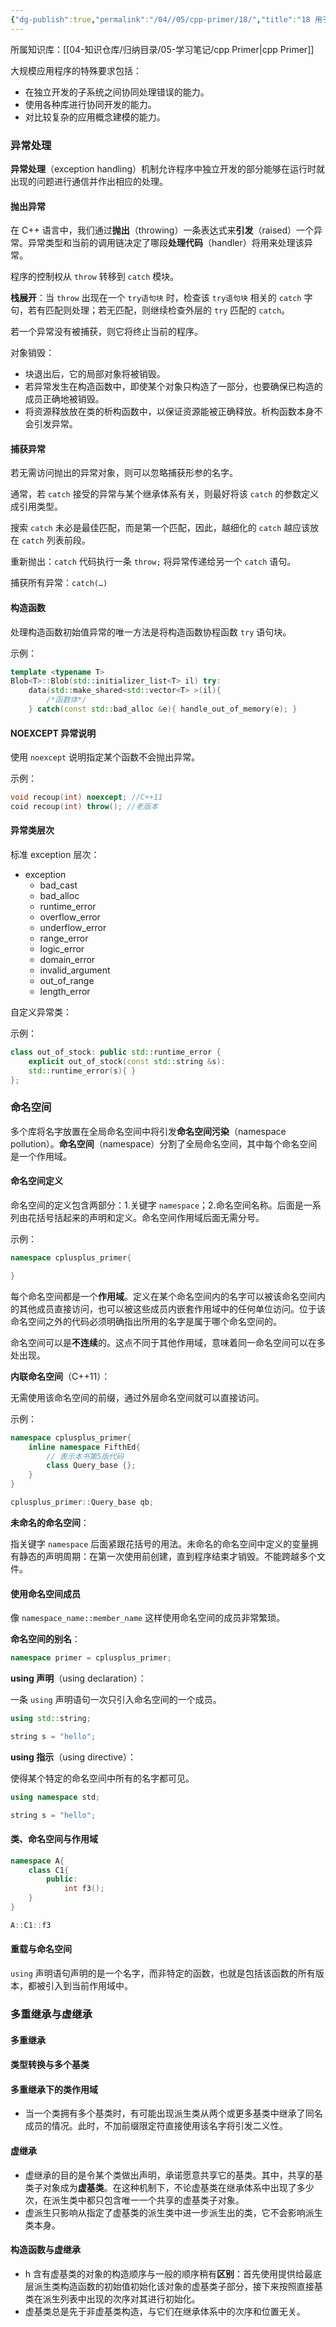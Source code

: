 ```yaml
---
{"dg-publish":true,"permalink":"/04//05/cpp-primer/18/","title":"18 用于大型程序的工具","tags":["cpp"]}
---
```



所属知识库：[[04-知识仓库/归纳目录/05-学习笔记/cpp Primer\|cpp Primer]]

大规模应用程序的特殊要求包括：

- 在独立开发的子系统之间协同处理错误的能力。
- 使用各种库进行协同开发的能力。
- 对比较复杂的应用概念建模的能力。

### 异常处理

**异常处理**（exception handling）机制允许程序中独立开发的部分能够在运行时就出现的问题进行通信并作出相应的处理。

#### 抛出异常

在 C++ 语言中，我们通过**抛出**（throwing）一条表达式来**引发**（raised）一个异常。异常类型和当前的调用链决定了哪段**处理代码**（handler）将用来处理该异常。

程序的控制权从 `throw` 转移到 `catch` 模块。

**栈展开**：当 `throw` 出现在一个 `try语句块` 时，检查该 `try语句块` 相关的 `catch` 字句，若有匹配则处理；若无匹配，则继续检查外层的 `try` 匹配的 `catch`。

若一个异常没有被捕获，则它将终止当前的程序。

对象销毁：

- 块退出后，它的局部对象将被销毁。
- 若异常发生在构造函数中，即使某个对象只构造了一部分，也要确保已构造的成员正确地被销毁。
- 将资源释放放在类的析构函数中，以保证资源能被正确释放。析构函数本身不会引发异常。

#### 捕获异常

若无需访问抛出的异常对象，则可以忽略捕获形参的名字。

通常，若 `catch` 接受的异常与某个继承体系有关，则最好将该 `catch` 的参数定义成引用类型。

搜索 `catch` 未必是最佳匹配，而是第一个匹配，因此，越细化的 `catch` 越应该放在 `catch` 列表前段。

重新抛出：`catch` 代码执行一条 `throw;` 将异常传递给另一个 `catch` 语句。

捕获所有异常：`catch(…)`

#### 构造函数

处理构造函数初始值异常的唯一方法是将构造函数协程函数 `try` 语句块。

示例：

```cpp
template <typename T>
Blob<T>::Blob(std::initializer_list<T> il) try:
    data(std::make_shared<std::vector<T> >(il){
        /*函数体*/
    } catch(const std::bad_alloc &e){ handle_out_of_memory(e); }
```

#### NOEXCEPT 异常说明

使用 `noexcept` 说明指定某个函数不会抛出异常。

示例：

```cpp
void recoup(int) noexcept; //C++11
coid recoup(int) throw(); //老版本
```

#### 异常类层次

标准 exception 层次：

- exception
	- bad_cast
	- bad_alloc
	- runtime_error
	- overflow_error
	- underflow_error
	- range_error
	- logic_error
	- domain_error
	- invalid_argument
	- out_of_range
	- length_error

自定义异常类：

示例：

```cpp
class out_of_stock: public std::runtime_error {
    explicit out_of_stock(const std::string &s):
    std::runtime_error(s){ }
};
```

### 命名空间

多个库将名字放置在全局命名空间中将引发**命名空间污染**（namespace pollution）。**命名空间**（namespace）分割了全局命名空间，其中每个命名空间是一个作用域。

#### 命名空间定义

命名空间的定义包含两部分：1.关键字 `namespace`；2.命名空间名称。后面是一系列由花括号括起来的声明和定义。命名空间作用域后面无需分号。

示例：

```cpp
namespace cplusplus_primer{

}
```

每个命名空间都是一个**作用域**。定义在某个命名空间内的名字可以被该命名空间内的其他成员直接访问，也可以被这些成员内嵌套作用域中的任何单位访问。位于该命名空间之外的代码必须明确指出所用的名字是属于哪个命名空间的。

命名空间可以是**不连续**的。这点不同于其他作用域，意味着同一命名空间可以在多处出现。

**内联命名空间**（C++11）：

无需使用该命名空间的前缀，通过外层命名空间就可以直接访问。

示例：

```cpp
namespace cplusplus_primer{
    inline namespace FifthEd{
        // 表示本书第5版代码
        class Query_base {};
    }
}

cplusplus_primer::Query_base qb;
```

**未命名的命名空间**：

指关键字 `namespace` 后面紧跟花括号的用法。未命名的命名空间中定义的变量拥有静态的声明周期：在第一次使用前创建，直到程序结束才销毁。不能跨越多个文件。

#### 使用命名空间成员

像 `namespace_name::member_name` 这样使用命名空间的成员非常繁琐。

**命名空间的别名**：

```cpp
namespace primer = cplusplus_primer;
```

**using 声明**（using declaration）：

一条 `using` 声明语句一次只引入命名空间的一个成员。

```cpp
using std::string;

string s = "hello";
```

**using 指示**（using directive）：

使得某个特定的命名空间中所有的名字都可见。

```cpp
using namespace std;

string s = "hello";
```

#### 类、命名空间与作用域

```cpp
namespace A{
    class C1{
        public:
            int f3();
    }
}

A::C1::f3
```

#### 重载与命名空间

`using` 声明语句声明的是一个名字，而非特定的函数，也就是包括该函数的所有版本，都被引入到当前作用域中。

### 多重继承与虚继承

#### 多重继承

#### 类型转换与多个基类

#### 多重继承下的类作用域

- 当一个类拥有多个基类时，有可能出现派生类从两个或更多基类中继承了同名成员的情况。此时，不加前缀限定符直接使用该名字将引发二义性。

#### 虚继承

- 虚继承的目的是令某个类做出声明，承诺愿意共享它的基类。其中，共享的基类子对象成为**虚基类**。在这种机制下，不论虚基类在继承体系中出现了多少次，在派生类中都只包含唯一一个共享的虚基类子对象。
- 虚派生只影响从指定了虚基类的派生类中进一步派生出的类，它不会影响派生类本身。

#### 构造函数与虚继承

- h 含有虚基类的对象的构造顺序与一般的顺序稍有**区别**：首先使用提供给最底层派生类构造函数的初始值初始化该对象的虚基类子部分，接下来按照直接基类在派生列表中出现的次序对其进行初始化。
- 虚基类总是先于非虚基类构造，与它们在继承体系中的次序和位置无关。
